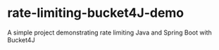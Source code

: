 # rate-limiting-bucket4J-demo
A simple project demonstrating rate limiting  Java and Spring Boot with Bucket4J

